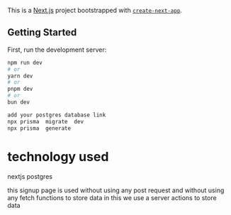 This is a [Next.js](https://nextjs.org/) project bootstrapped with [`create-next-app`](https://github.com/vercel/next.js/tree/canary/packages/create-next-app).

## Getting Started

First, run the development server:

```bash
npm run dev
# or
yarn dev
# or
pnpm dev
# or
bun dev

add your postgres database link
npx prisma  migrate  dev
npx prisma  generate 
```
# technology used
nextjs
postgres


this signup page is used without using any post request and without using any fetch functions to store data in this we use a server actions to store data
